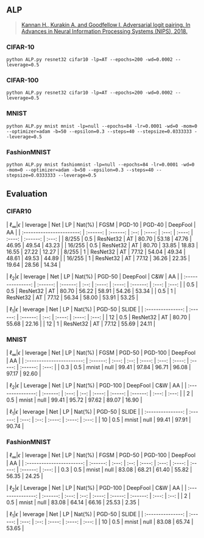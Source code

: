 

## ALP



> [Kannan H., Kurakin A. and Goodfellow I. Adversarial logit pairing. In Advances in Neural Information Processing Systems (NIPS), 2018.](https://arxiv.org/abs/1803.06373)



### CIFAR-10

    python ALP.py resnet32 cifar10 -lp=AT --epochs=200 -wd=0.0002 --leverage=0.5

### CIFAR-100

    python ALP.py resnet32 cifar10 -lp=AT --epochs=200 -wd=0.0002 --leverage=0.5

### MNIST

    python ALP.py mnist mnist -lp=null --epochs=84 -lr=0.0001 -wd=0 -mom=0 --optimizer=adam -b=50 --epsilon=0.3 --steps=40 --stepsize=0.0333333 --leverage=0.5

### FashionMNIST

    python ALP.py mnist fashiomnist -lp=null --epochs=84 -lr=0.0001 -wd=0 -mom=0 --optimizer=adam -b=50 --epsilon=0.3 --steps=40 --stepsize=0.0333333 --leverage=0.5



## Evaluation



### CIFAR10



| $\ell_{\infty} |\epsilon$ | leverage |   Net    |  LP  | Nat(%) | FGSM  | PGD-10 | PGD-40 | DeepFool |  AA   |
| :-----------------------: | :------: | :------: | :--: | :----: | :---: | :----: | :----: | :------: | :---: |
|           8/255           |   0.5    | ResNet32 |  AT  | 80.70  | 53.18 | 47.76  | 46.95  |  49.54   | 43.23 |
|          16/255           |   0.5    | ResNet32 |  AT  | 80.70  | 33.85 | 18.83  | 16.55  |  27.22   | 12.27 |
|           8/255           |    1     | ResNet32 |  AT  | 77.12  | 54.04 | 49.34  | 48.61  |  49.53   | 44.89 |
|          16/255           |    1     | ResNet32 |  AT  | 77.12  | 36.26 | 22.35  | 19.64  |  28.56   | 14.34 |





| $\ell_2|\epsilon$ | leverage |   Net    |  LP  | Nat(%) | PGD-50 | DeepFool |  C&W  |  AA   |
| :---------------: | :------: | :------: | :--: | :----: | :----: | :------: | :---: | :---: |
|        0.5        |   0.5    | ResNet32 |  AT  | 80.70  | 56.22  |  58.91   | 54.26 | 53.34 |
|        0.5        |    1     | ResNet32 |  AT  | 77.12  | 56.34  |  58.00   | 53.91 | 53.25 |




| $\ell_1|\epsilon$ | leverage |   Net    |  LP  | Nat(%) | PGD-50 | SLIDE |
| :---------------: | :------: | :------: | :--: | :----: | :----: | :---: |
|        12         |   0.5    | ResNet32 |  AT  | 80.70  | 55.68  | 22.16 |
|        12         |    1     | ResNet32 |  AT  | 77.12  | 55.69  | 24.11 |



### MNIST



| $\ell_{\infty} |\epsilon$ | leverage |  Net  |  LP  | Nat(%) | FGSM  | PGD-50 | PGD-100 | DeepFool |  AA   |
| :-----------------------: | :------: | :---: | :--: | :----: | :---: | :----: | :-----: | :------: | :---: |
|            0.3            |   0.5    | mnist | null | 99.41  | 97.84 | 96.71  |  96.08  |  97.17   | 92.60 |



| $\ell_2|\epsilon$ | Leverage |  Net  |  LP  | Nat(%) | PGD-100 | DeepFool |  C&W  |  AA   |
| :---------------: | :------: | :---: | :--: | :----: | :-----: | :------: | :---: | :---: |
|         2         |   0.5    | mnist | null | 99.41  |  95.72  |  97.62   | 89.07 | 16.90 |



| $\ell_1|\epsilon$ | leverage |  Net  |  LP  | Nat(%) | PGD-50 | SLIDE |
| :---------------: | :------: | :---: | :--: | :----: | :----: | :---: |
|        10         |   0.5    | mnist | null | 99.41  | 97.91  | 90.74 |



### FashionMNIST





| $\ell_{\infty} |\epsilon$ | leverage |  Net  |  LP  | Nat(%) | FGSM  | PGD-50 | PGD-100 | DeepFool |  AA   |
| :-----------------------: | :------: | :---: | :--: | :----: | :---: | :----: | :-----: | :------: | :---: |
|            0.3            |   0.5    | mnist | null | 83.08  | 68.21 | 61.40  |  55.82  |  56.35   | 24.25 |



| $\ell_2|\epsilon$ | Leverage |  Net  |  LP  | Nat(%) | PGD-100 | DeepFool |  C&W  |  AA  |
| :---------------: | :------: | :---: | :--: | :----: | :-----: | :------: | :---: | :--: |
|         2         |   0.5    | mnist | null | 83.08  |  64.14  |  66.16   | 25.53 | 2.35 |



| $\ell_1|\epsilon$ | leverage |  Net  |  LP  | Nat(%) | PGD-50 | SLIDE |
| :---------------: | :------: | :---: | :--: | :----: | :----: | :---: |
|        10         |   0.5    | mnist | null | 83.08  | 65.74  | 53.65 |







